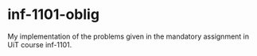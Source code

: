 # inf-1101-oblig
My implementation of the problems given in the mandatory assignment in UiT course inf-1101.
